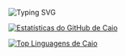 ![Typing SVG](https://readme-typing-svg.demolab.com?font=Fira+Code&pause=1000&color=33FF33&center=true&vCenter=true&width=435&lines=Ol%C3%A1%2C+meu+nome+%C3%A9+Caio!;Sou+um+Desenvolvedor+Full-Stack;Sempre+Aprendendo+e+Codando+e+Bebendo+Café...;Bem-vindo+ao+meu+perfil!)

[![Estatísticas do GitHub de Caio](https://github-readme-stats.vercel.app/api?username=Caio_Fernando&show_icons=true&theme=radical&hide_border=true&include_all_commits=true&count_private=true)](https://github.com/anuraghazra/github-readme-stats)

[![Top Linguagens de Caio](https://github-readme-stats.vercel.app/api/top-langs/?username=Caio_Fernandok&layout=compact&theme=radical&hide_border=true)](https://github.com/anuraghazra/github-readme-stats)

<!--
**Caio-fullstack/Caio-fullstack** is a ✨ _special_ ✨ repository because its `README.md` (this file) appears on your GitHub profile.

Here are some ideas to get you started:

- 🔭 I’m currently working on ...
- 🌱 I’m currently learning ...
- 👯 I’m looking to collaborate on ...
- 🤔 I’m looking for help with ...
- 💬 Ask me about ...
- 📫 How to reach me: ...
- 😄 Pronouns: ...
- ⚡ Fun fact: ...
-->
